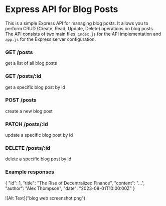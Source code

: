 # Express API for Blog Posts

This is a simple Express API for managing blog posts. It allows you to perform CRUD (Create, Read, Update, Delete) operations on blog posts. The API consists of two main files: `index.js` for the API implementation and `app.js` for the Express server configuration.


### GET /posts
get a list of all blog posts
### GET /posts/:id
get a specific blog post by id
### POST /posts
create a new blog post
### PATCH /posts/:id
update a specific blog post by id
### DELETE /posts/:id
delete a specific blog post by id


### Example responses
{
  "id": 1,
  "title": "The Rise of Decentralized Finance",
  "content": "...",
  "author": "Alex Thompson",
  "date": "2023-08-01T10:00:00Z"
}

![Alt Text]("blog web screenshot.png")
